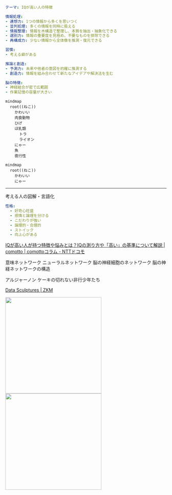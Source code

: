 
```yaml
テーマ: IQが高い人の特徴

情報処理:
- 連想力: 1つの情報から多くを思いつく
- 並列処理: 多くの情報を同時に扱える
- 情報整理: 情報を木構造で整理し、本質を抽出・抽象化できる
- 選別力: 情報の重要度を見極め、不要なものを排除できる
- 再構成力: 少ない情報から全体像を推測・復元できる

習慣:
- 考える癖がある

推論と創造:
- 予測力: 未来や他者の意図を的確に推測する
- 創造力: 情報を組み合わせて新たなアイデアや解決法を生む

脳の特徴:
- 神経結合が密で広範囲
- 作業記憶の容量が大きい
```

```mermaid
mindmap
  root((ねこ))
    かわいい
    肉食動物
    ひげ
    ほ乳類
      トラ
      ライオン
    にゃー
    魚
    夜行性

```

```mermaid
mindmap
  root((ねこ))
    かわいい
    にゃー
```

---

考える人の図解・言語化


```yaml
性格:
  - 好奇心旺盛
  - 感情と論理を分ける
  - こだわりが強い
  - 論理的・合理的
  - ストイック
  - 向上心がある
```


[IQが高い人が持つ特徴や悩みとは？IQの測り方や「高い」の基準について解説 | comotto | comottoコラム - NTTドコモ](https://comotto.docomo.ne.jp/column/00000176-2/)


意味ネットワーク
ニューラルネットワーク
脳の神経細胞のネットワーク
脳の神経ネットワークの構造


アルジャーノン
ケーキの切れない非行少年たち

[Data Sculptures | ZKM](https://zkm.de/en/data-sculptures)

<img src="https://png.pngtree.com/png-vector/20231019/ourmid/pngtree-3d-illustration-of-hashtags-network-png-image_10241857.png" width="300"><img src="https://p.turbosquid.com/ts-thumb/Xk/Hsg9id/1n/neuralnetworka/png/1628157631/600x600/fit_q87/16b47e011a48f1aaf5d612adea25d1b21ef55c3e/neuralnetworka.jpg" width="300">

